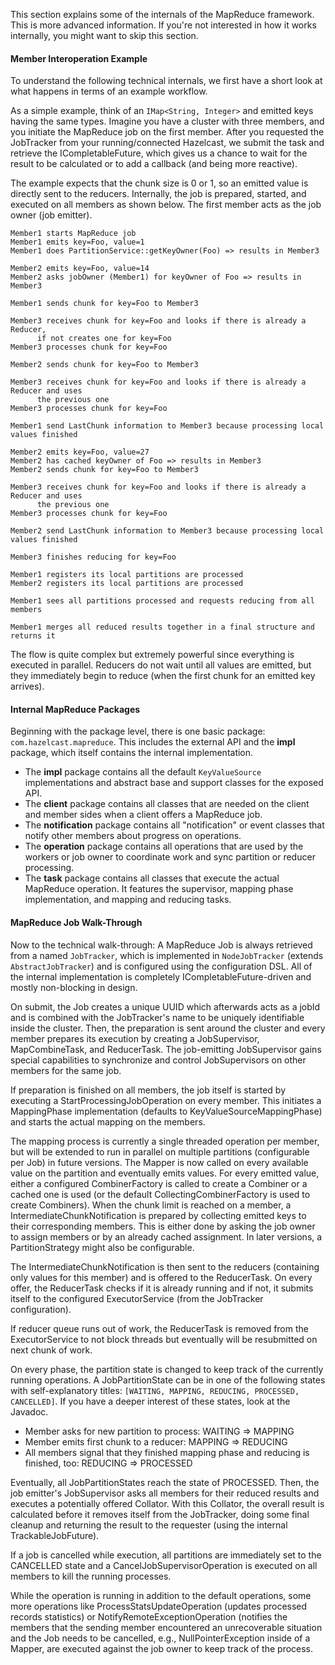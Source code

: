 
This section explains some of the internals of the MapReduce framework. This is more advanced information. If you're not interested in how it works internally, you might want to skip this section.

#### Member Interoperation Example

To understand the following technical internals, we first have a short look at what happens in terms of an example workflow.

As a simple example, think of an `IMap<String, Integer>` and emitted keys having the same types. Imagine you have a cluster with three members, and you initiate the MapReduce job on the first member. After you requested the JobTracker from your running/connected Hazelcast, we submit the task and retrieve the ICompletableFuture, which gives us a chance to wait for the result to be calculated or to add a callback (and being more reactive).

The example expects that the chunk size is 0 or 1, so an emitted value is directly sent to the reducers. Internally, the job is prepared, started, and executed on all members as shown below. The first member acts as the job owner (job emitter).

```plain
Member1 starts MapReduce job
Member1 emits key=Foo, value=1
Member1 does PartitionService::getKeyOwner(Foo) => results in Member3

Member2 emits key=Foo, value=14
Member2 asks jobOwner (Member1) for keyOwner of Foo => results in Member3

Member1 sends chunk for key=Foo to Member3

Member3 receives chunk for key=Foo and looks if there is already a Reducer,
      if not creates one for key=Foo
Member3 processes chunk for key=Foo

Member2 sends chunk for key=Foo to Member3

Member3 receives chunk for key=Foo and looks if there is already a Reducer and uses
      the previous one
Member3 processes chunk for key=Foo

Member1 send LastChunk information to Member3 because processing local values finished

Member2 emits key=Foo, value=27
Member2 has cached keyOwner of Foo => results in Member3
Member2 sends chunk for key=Foo to Member3

Member3 receives chunk for key=Foo and looks if there is already a Reducer and uses
      the previous one
Member3 processes chunk for key=Foo

Member2 send LastChunk information to Member3 because processing local values finished

Member3 finishes reducing for key=Foo

Member1 registers its local partitions are processed
Member2 registers its local partitions are processed

Member1 sees all partitions processed and requests reducing from all members

Member1 merges all reduced results together in a final structure and returns it
```

The flow is quite complex but extremely powerful since everything is executed in parallel. Reducers do not wait until all values are emitted, but they immediately begin to reduce (when the first chunk for an emitted key arrives).

#### Internal MapReduce Packages

Beginning with the package level, there is one basic package: `com.hazelcast.mapreduce`. This includes the external API and the **impl** package, which itself contains the internal implementation.

 - The **impl** package contains all the default `KeyValueSource` implementations and abstract base and support classes for the exposed API.
 - The **client** package contains all classes that are needed on the client and member sides when a client offers a MapReduce job.
 - The **notification** package contains all "notification" or event classes that notify other members about progress on operations.
 - The **operation** package contains all operations that are used by the workers or job owner to coordinate work and sync partition or reducer processing.
 - The **task** package contains all classes that execute the actual MapReduce operation. It features the supervisor, mapping phase implementation, and mapping and reducing tasks.

#### MapReduce Job Walk-Through

Now to the technical walk-through: A MapReduce Job is always retrieved from a named `JobTracker`, which is implemented in `NodeJobTracker` (extends `AbstractJobTracker`) and is configured using the configuration DSL. All of the internal implementation is completely ICompletableFuture-driven and mostly non-blocking in design.

On submit, the Job creates a unique UUID which afterwards acts as a jobId and is combined with the JobTracker's name to be uniquely identifiable inside the cluster. Then, the preparation is sent around the cluster and every member prepares its execution by creating a JobSupervisor, MapCombineTask, and ReducerTask. The job-emitting JobSupervisor gains special capabilities to synchronize and control JobSupervisors on other members for the same job.

If preparation is finished on all members, the job itself is started by executing a StartProcessingJobOperation on every member. This initiates a MappingPhase implementation (defaults to KeyValueSourceMappingPhase) and starts the actual mapping on the members.

The mapping process is currently a single threaded operation per member, but will be extended to run in parallel on multiple partitions (configurable per Job) in future versions. The Mapper is now called on every available value on the partition and eventually emits values. For every emitted value, either a configured CombinerFactory is called to create a Combiner or a cached one is used (or the default CollectingCombinerFactory is used to create Combiners). When the chunk limit is reached on a member, a IntermediateChunkNotification is prepared by collecting emitted keys to their corresponding members. This is either done by asking the job owner to assign members or by an already cached assignment. In later versions, a PartitionStrategy might also be configurable.

The IntermediateChunkNotification is then sent to the reducers (containing only values for this member) and is offered to the ReducerTask. On every offer, the ReducerTask checks if it is already running and if not, it submits itself to the configured ExecutorService (from the JobTracker configuration).

If reducer queue runs out of work, the ReducerTask is removed from the ExecutorService to not block threads but eventually will be resubmitted on next chunk of work.

On every phase, the partition state is changed to keep track of the currently running operations. A JobPartitionState can be in one of the following states with self-explanatory titles: `[WAITING, MAPPING, REDUCING, PROCESSED, CANCELLED]`. If you have a deeper interest of these states, look at the Javadoc.

- Member asks for new partition to process: WAITING => MAPPING
- Member emits first chunk to a reducer: MAPPING => REDUCING
- All members signal that they finished mapping phase and reducing is finished, too: REDUCING => PROCESSED

Eventually, all JobPartitionStates reach the state of PROCESSED. Then, the job emitter's JobSupervisor asks all members for their reduced results and executes a potentially offered Collator. With this Collator, the overall result is calculated before it removes itself from the JobTracker, doing some final cleanup and returning the result to the requester (using the internal TrackableJobFuture).

If a job is cancelled while execution, all partitions are immediately set to the CANCELLED state and a CancelJobSupervisorOperation is executed on all members to kill the running processes.

While the operation is running in addition to the default operations, some more operations like
ProcessStatsUpdateOperation (updates processed records statistics) or NotifyRemoteExceptionOperation (notifies the members that the sending member encountered an unrecoverable situation and the Job needs to
be cancelled, e.g., NullPointerException inside of a Mapper, are executed against the job owner to keep track of the process.



